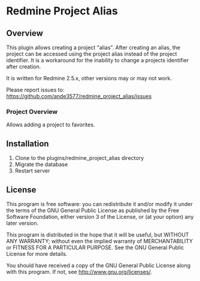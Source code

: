 # Redmine Project Alias

## Overview

This plugin allows creating a project "alias".  After creating an alias, the 
project can be accessed using the project alias instead of the project 
identifier.  It is a workaround for the inability to change a projects 
identifier after creation.

It is written for Redmine 2.5.x, other versions may or may not work.

Please report issues to: 
  https://github.com/ande3577/redmine_project_alias/issues

### Project Overview

Allows adding a project to favorites.

## Installation

1.  Clone to the plugins/redmine_project_alias directory
1.  Migrate the database
1.  Restart server

## License

This program is free software: you can redistribute it and/or modify 
it under the terms of the GNU General Public License as published by
the Free Software Foundation, either version 3 of the License, or
(at your option) any later version.

This program is distributed in the hope that it will be useful,
but WITHOUT ANY WARRANTY; without even the implied warranty of
MERCHANTABILITY or FITNESS FOR A PARTICULAR PURPOSE.  See the
GNU General Public License for more details.

You should have received a copy of the GNU General Public License
along with this program.  If not, see <http://www.gnu.org/licenses/>.
